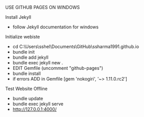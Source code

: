 USE GITHUB PAGES ON WINDOWS

Install Jekyll
- follow Jekyll documentation for windows

Initialize webiste
- cd C:\Users\sshel\Documents\GitHub\ssharma1991.github.io
- bundle init
- bundle add jekyll
- bundle exec jekyll new .
- EDIT Gemfile (uncomment "github-pages")
- bundle install
- if errors ADD in Gemfile [gem 'nokogiri', '~> 1.11.0.rc2']

Test Website Offline
- bundle update
- bundle exec jekyll serve
- http://127.0.0.1:4000/
